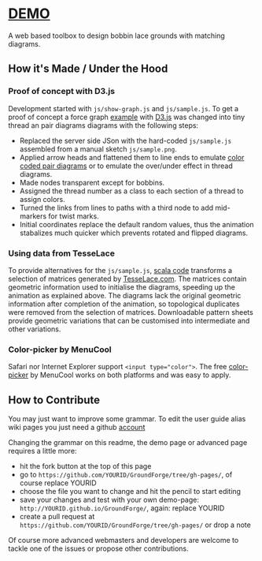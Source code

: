 # [DEMO](https://d-bl.github.io/GroundForge/)
A web based toolbox to design bobbin lace grounds with matching diagrams.

[TesseLace.com]: http://TesseLace.com

## How it's Made / Under the Hood

### Proof of concept with D3.js

Development started with `js/show-graph.js` and `js/sample.js`.
To get a proof of concept a force graph [example] with [D3.js] was changed into tiny thread an pair diagrams diagrams with the following steps:

- Replaced the server side JSon with the hard-coded `js/sample.js` assembled from a manual sketch `js/sample.png`.
- Applied arrow heads and flattened them to line ends to emulate [color coded pair diagrams] or to emulate the over/under effect in thread diagrams.
- Made nodes transparent except for bobbins.
- Assigned the thread number as a class to each section of a thread to assign colors.
- Turned the links from lines to paths with a third node to add mid-markers for twist marks.
- Initial coordinates replace the default random values, thus the animation stabalizes much quicker which prevents rotated and flipped diagrams.

### Using data from TesseLace

To provide alternatives for the `js/sample.js`, [scala code] transforms a selection of matrices generated by [TesseLace.com].
The matrices contain geometric information used to initialise the diagrams, speeding up the animation as explained above.
The diagrams lack the original geometric information after completion of the animation, so topological duplicates were removed from the selection of matrices.
Downloadable pattern sheets provide geometric variations that can be customised into intermediate and other variations.


[example]: http://bl.ocks.org/mbostock/4062045
[D3.js]: http://d3js.org/
[color coded pair diagrams]: https://en.wikipedia.org/w/index.php?title=Mesh_grounded_bobbin_lace&oldid=639789191#Worker_pair_versus_two_pair_per_pin
[scala code]: https://github.com/d-bl/GroundForge/tree/master/

### Color-picker by MenuCool

Safari nor Internet Explorer support `<input type="color">`. The free [color-picker](http://www.menucool.com/color-picker) by MenuCool works on both platforms and was easy to apply.

## How to Contribute

You may just want to improve some grammar. To edit the user guide alias wiki pages you just need a github [account](https://github.com)

Changing the grammar on this readme, the demo page or advanced page requires a little more:
* hit the fork button at the top of this page
* go to `https://github.com/YOURID/GroundForge/tree/gh-pages/`, of course replace YOURID
* choose the file you want to change and hit the pencil to start editing
* save your changes and test with your own demo-page: `http://YOURID.github.io/GroundForge/`, again: replace YOURID
* create a pull request at `https://github.com/YOURID/GroundForge/tree/gh-pages/` or drop a note

Of course more advanced webmasters and developers are welcome to tackle one of the issues or propose other contributions.
